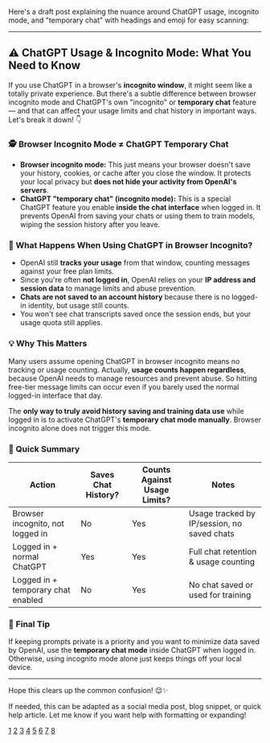 Here's a draft post explaining the nuance around ChatGPT usage, incognito mode, and "temporary chat" with headings and emoji for easy scanning:

***

## ⚠️ ChatGPT Usage & Incognito Mode: What You Need to Know

If you use ChatGPT in a browser's **incognito window**, it might seem like a totally private experience. But there's a subtle difference between browser incognito mode and ChatGPT's own "incognito" or **temporary chat** feature — and that can affect your usage limits and chat history in important ways. Let's break it down! 👇

### 🕵️ Browser Incognito Mode ≠ ChatGPT Temporary Chat

- **Browser incognito mode:** This just means your browser doesn't save your history, cookies, or cache after you close the window. It protects your local privacy but **does not hide your activity from OpenAI's servers**.
- **ChatGPT "temporary chat" (incognito mode):** This is a special ChatGPT feature you enable **inside the chat interface** when logged in. It prevents OpenAI from saving your chats or using them to train models, wiping the session history after you leave.

### 🔎 What Happens When Using ChatGPT in Browser Incognito?

- OpenAI still **tracks your usage** from that window, counting messages against your free plan limits.
- Since you're often **not logged in**, OpenAI relies on your **IP address and session data** to manage limits and abuse prevention.
- **Chats are not saved to an account history** because there is no logged-in identity, but usage still counts.
- You won't see chat transcripts saved once the session ends, but your usage quota still applies.

### 💡 Why This Matters

Many users assume opening ChatGPT in browser incognito means no tracking or usage counting. Actually, **usage counts happen regardless**, because OpenAI needs to manage resources and prevent abuse. So hitting free-tier message limits can occur even if you barely used the normal logged-in interface that day.

The **only way to truly avoid history saving and training data use** while logged in is to activate ChatGPT's **temporary chat mode manually**. Browser incognito alone does not trigger this mode.

### 🚦 Quick Summary

| Action                                   | Saves Chat History? | Counts Against Usage Limits? | Notes                                   |
|------------------------------------------|--------------------|------------------------------|-----------------------------------------|
| Browser incognito, not logged in         | No                 | Yes                          | Usage tracked by IP/session, no saved chats |
| Logged in + normal ChatGPT               | Yes                | Yes                          | Full chat retention & usage counting    |
| Logged in + temporary chat enabled       | No                 | Yes                          | No chat saved or used for training       |

### 📝 Final Tip

If keeping prompts private is a priority and you want to minimize data saved by OpenAI, use the **temporary chat mode** inside ChatGPT when logged in. Otherwise, using incognito mode alone just keeps things off your local device.

***

Hope this clears up the common confusion! 😌✨

If needed, this can be adapted as a social media post, blog snippet, or quick help article. Let me know if you want help with formatting or expanding!

[1](https://www.youtube.com/watch?v=tgt0wNXCyBU)
[2](https://www.tonyreviewsthings.com/chatgpt-incognito-mode/)
[3](https://www.youtube.com/watch?v=-HEzj8H7njo)
[4](https://felloai.com/2025/07/how-to-use-chatgpt-secretly-in-anonymous-mode-and-without-login/)
[5](https://www.reddit.com/r/privacy/comments/1354y7i/google_is_tracking_my_incognito_searches_and/)
[6](https://discuss.privacyguides.net/t/privacy-with-chatgpt-without-an-account-no-sign-in/17699)
[7](https://community.openai.com/t/how-did-chatgpt-determine-my-location/1122812)
[8](https://medial.app/news/openai-rolls-out-incognito-mode-for-chatgpt-e552a57ab5e35)